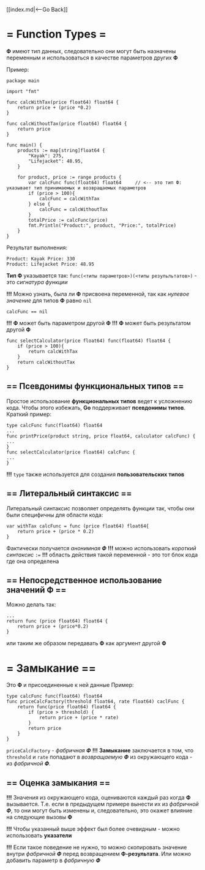 [[index.md|<--Go Back]]

# = Function Types =
__Ф__ имеют тип данных, следовательно они могут быть назначены переменным и использоваться в качестве параметров других __Ф__

Пример:
```
package main

import "fmt"

func calcWithTax(price float64) float64 {
	return price + (price *0.2)
}

func calcWithoutTax(price float64) float64 {
	return price
}

func main() {
	products := map[string]float64 {
		"Kayak": 275,
		"Lifejacket": 48.95,
	}

	for product, price := range products {
		var calcFunc func(float64) float64     // <-- это тип Ф: указывает тип принимаемых и возвращаемых параметров
		if (price > 100){
			calcFunc = calcWithTax
		} else {
			calcFunc = calcWithoutTax
		}
		totalPrice := calcFunc(price)
	    fmt.Println("Product:", product, "Price:", totalPrice)	
	}
}

```
Результат выполнения:
```
Product: Kayak Price: 330
Product: Lifejacket Price: 48.95
```
__Тип Ф__ указывается так: `func(<типы параметров>)(<типы резульльтатов>)` - это _сигнатура функции_

__!!!__ Можно узнать, была ли __Ф__ присвоена переменной, так как _нулевое значение_ для типов __Ф__ равно `nil`
```
calcFunc == nil
```

__!!!__ __Ф__ может быть параметром другой __Ф__
__!!!__ __Ф__ может быть результатом другой __Ф__
```
func selectCalculator(price float64) func(float64) float64 {
    if (price > 100){
	    return calcWithTax
	}
	return calcWithoutTax
}
```

## == Псевдонимы функциональных типов ==
Простое использование __функциональных типов__ ведет к усложнению кода. Чтобы этого избежать, __Go__ поддерживает __псевдонимы типов__.
Краткий пример:
```
type calcFunc func(float64) float64
...
func printPrice(product string, price float64, calculator calcFunc) {
...
}
func selectCalculator(price float64) calcFunc {
...
}
```

__!!!__ `type` также используется для создания __пользовательских типов__

## == Литеральный синтаксис ==
Литеральный синтаксис позволяет определять функции так, чтобы они были специфичны для области кода:
```
var withTax calcFunc = func (price float64) float64{
    return price + (price * 0.2)
}
```
Фактически получается _анонимная_ ***Ф***
__!!!__ можно использовать _короткий синтаксис_ `:=`
__!!!__ область действия такой переменной - это тот блок кода где она определена

## == Непосредственное использование значений Ф ==
Можно делать так:
```
...
return func (price float64) float64 {
    return price + (price*0.2)
}
```
или таким же образом передавать __Ф__ как аргумент другой __Ф__

# = Замыкание ==
Это __Ф__ и присоединенные к ней данные
Пример:
```
type calcFunc func(float64) float64
func priceCalcFactory(threshold float64, rate float64) caclFunc {
    return func(price float64) float64 {
	    if (price > threshold) {
		    return price + (price * rate)
		}
		return price
	}
}
```
`priceCalcFactory` - _фабричная_ ***Ф***
__!!!__ __Замыкание__ заключается в том, что `threshold` и `rate` попадают в _возвращаемую_ ***Ф*** из окружающего кода - из _фабричной_ ***Ф***.

## == Оценка замыкания ==
__!!!__ Значения из окружающего кода, оцениваются каждый раз когда __Ф__ вызывается. Т.е. если в предыдущем примере вынести их из _фабричной_ ***Ф***, то они могут быть изменены и, следовательно, это окажет влияние на следующие вызовы __Ф__

__!!!__ Чтобы указанный выше эффект был более очевидным - можно использовать __указатели__

__!!!__ Если такое поведение не нужно, то можно скопировать значение внутри _фабричной_ ***Ф*** перед возвращением __Ф-результата__. Или можно добавить параметр в _фабричную_ ***Ф***
